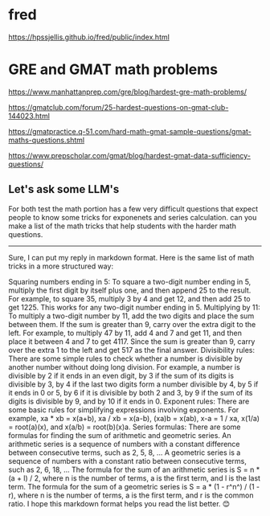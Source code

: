 # fred

https://hpssjellis.github.io/fred/public/index.html



#  GRE and GMAT math problems


https://www.manhattanprep.com/gre/blog/hardest-gre-math-problems/


https://gmatclub.com/forum/25-hardest-questions-on-gmat-club-144023.html


https://gmatpractice.q-51.com/hard-math-gmat-sample-questions/gmat-maths-questions.shtml



https://www.prepscholar.com/gmat/blog/hardest-gmat-data-sufficiency-questions/




## Let's ask some LLM's

For both test the math portion has a few very difficult questions that expect people to know some tricks for exponenets and series calculation. can you make a list of the math tricks that help students with the harder math questions.

-----


Sure, I can put my reply in markdown format. Here is the same list of math tricks in a more structured way:

Squaring numbers ending in 5: To square a two-digit number ending in 5, multiply the first digit by itself plus one, and then append 25 to the result. For example, to square 35, multiply 3 by 4 and get 12, and then add 25 to get 1225. This works for any two-digit number ending in 5.
Multiplying by 11: To multiply a two-digit number by 11, add the two digits and place the sum between them. If the sum is greater than 9, carry over the extra digit to the left. For example, to multiply 47 by 11, add 4 and 7 and get 11, and then place it between 4 and 7 to get 4117. Since the sum is greater than 9, carry over the extra 1 to the left and get 517 as the final answer.
Divisibility rules: There are some simple rules to check whether a number is divisible by another number without doing long division. For example, a number is divisible by 2 if it ends in an even digit, by 3 if the sum of its digits is divisible by 3, by 4 if the last two digits form a number divisible by 4, by 5 if it ends in 0 or 5, by 6 if it is divisible by both 2 and 3, by 9 if the sum of its digits is divisible by 9, and by 10 if it ends in 0.
Exponent rules: There are some basic rules for simplifying expressions involving exponents. For example, xa * xb = x(a+b), xa / xb = x(a-b), (xa)b = x(ab), x-a = 1 / xa, x(1/a) = root(a)(x), and x(a/b) = root(b)(x)a.
Series formulas: There are some formulas for finding the sum of arithmetic and geometric series. An arithmetic series is a sequence of numbers with a constant difference between consecutive terms, such as 2, 5, 8, ... A geometric series is a sequence of numbers with a constant ratio between consecutive terms, such as 2, 6, 18, ... The formula for the sum of an arithmetic series is S = n * (a + l) / 2, where n is the number of terms, a is the first term, and l is the last term. The formula for the sum of a geometric series is S = a * (1 - r^n^) / (1 - r), where n is the number of terms, a is the first term, and r is the common ratio.
I hope this markdown format helps you read the list better. 😊






